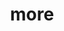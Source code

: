 ---
layout: page
title: more
nav: true
nav_order: 6
dropdown: true
children: 
    - title: art
      permalink: /art/
    - title: divider
    # - title: publications
    #   permalink: /publications/
    # - title: divider
    # - title: publications
    #   permalink: /publications/
    # - title: divider
    # - title: projects
    #   permalink: /projects/
---